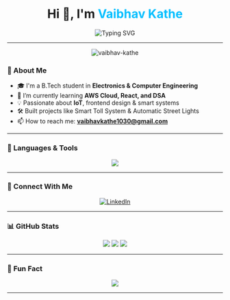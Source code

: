 <!-- Profile README.md -->

<h1 align="center">
  Hi 👋, I'm <span style="color:#00BFFF;">Vaibhav Kathe</span>
</h1>

<p align="center">
  <img src="https://readme-typing-svg.herokuapp.com?font=Fira+Code&size=24&pause=1000&color=00BFFF&center=true&vCenter=true&width=435&lines=Frontend+Developer+from+India;B.Tech+%7C+E&CE+Engineer;Tech+Enthusiast+%7C+AWS+%7C+IoT+Lover" alt="Typing SVG" />
</p>

---

<p align="center">
  <img src="https://komarev.com/ghpvc/?username=vaibhav-kathe&label=Profile+Views&color=blue&style=flat" alt="vaibhav-kathe" />
</p>

<h3>🚀 About Me</h3>

- 🎓 I'm a B.Tech student in **Electronics & Computer Engineering**
- 🌱 I’m currently learning **AWS Cloud, React, and DSA**
- 💡 Passionate about **IoT**, frontend design & smart systems
- 🛠️ Built projects like Smart Toll System & Automatic Street Lights
- 📫 How to reach me: **vaibhavkathe1030@gmail.com**

---

### 🧠 Languages & Tools

<p align="center">
  <img src="https://skillicons.dev/icons?i=java,css,html,js,cpp,c,mysql,aws,figma,selenium,arduino,matlab" />
</p>

---

### 🤝 Connect With Me

<p align="center">
  <a href="https://www.linkedin.com/in/vaibhavkathe1030/" target="_blank">
    <img src="https://img.shields.io/badge/LinkedIn-blue?style=for-the-badge&logo=linkedin" alt="LinkedIn" />
  </a>
</p>

---

### 📊 GitHub Stats

<p align="center">
  <img src="https://github-readme-stats.vercel.app/api?username=vaibhav-kathe&show_icons=true&theme=react&hide_border=true" />
  <img src="https://github-readme-stats.vercel.app/api/top-langs/?username=vaibhav-kathe&layout=compact&theme=react&hide_border=true" />
  <img src="https://github-readme-streak-stats.herokuapp.com/?user=vaibhav-kathe&theme=react&hide_border=true" />
</p>

---

### 🧩 Fun Fact

<p align="center">
  <img src="https://readme-jokes.vercel.app/api?bgColor=%23000000&textColor=cyan&qColor=%23ffb86c&aColor=green" />
</p>

---

